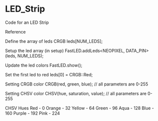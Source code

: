 # LED_Strip
Code for an LED Strip

Reference

Define the array of leds
	CRGB leds[NUM_LEDS];

Setup the led array (in setup)
	FastLED.addLeds<NEOPIXEL, DATA_PIN>(leds, NUM_LEDS);

Update the led colors
	FastLED.show();

Set the first led to red
	leds[0] = CRGB::Red;

Setting CRGB color
	CRGB(red, green, blue); // all parameters are 0-255

Setting CHSV color
	CHSV(hue, saturation, value); // all parameters are 0-255

CHSV Hues
	Red - 0
	Orange - 32
	Yellow - 64
	Green - 96
	Aqua - 128
	Blue - 160
	Purple - 192
	Pink - 224